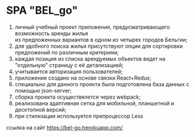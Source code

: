 # SPA "BEL_go"

1. личный учебный проект приложения, предусматривающего возможность аренды жилья <br>
	из предложенных вариантов в одном из четырех городов Бельгии;
2. для удобного поиска жилья присутствуют опции для сортировки предложений по различным критериям;
3. каждая позиция из списка арендуемых объектов ведет на "отдельную" страницу с её детализацией;
4. учитывается авторизация пользователей;
5. приложение создано на основе связки React+Redux;
6. специально для данного проекта была подготовлена база данных с помощью json-server;
7. сборка проекта осуществялется через webpack;
8. реализована адаптивная сетка для мобильной, планшетной и десктопной версий;
9. при стилизации используется препроцессор Less

ссылка на сайт https://bel-go.herokuapp.com/
